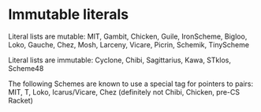 # Immutable literals

Literal lists are mutable: MIT, Gambit, Chicken, Guile, IronScheme,
Bigloo, Loko, Gauche, Chez, Mosh, Larceny, Vicare, Picrin, Schemik,
TinyScheme

Literal lists are immutable: Cyclone, Chibi, Sagittarius, Kawa,
STklos, Scheme48

The following Schemes are known to use a special tag for pointers to pairs:
MIT, T, Loko, Icarus/Vicare, Chez
(definitely not Chibi, Chicken, pre-CS Racket)
